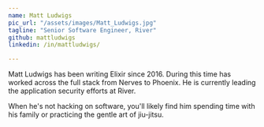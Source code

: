 ```yaml
---
name: Matt Ludwigs
pic_url: "/assets/images/Matt_Ludwigs.jpg"
tagline: "Senior Software Engineer, River"
github: mattludwigs
linkedin: /in/mattludwigs/

---
```

Matt Ludwigs has been writing Elixir since 2016. During this time has worked across the full stack from Nerves to Phoenix. He is currently leading the application security efforts at River.

When he's not hacking on software, you'll likely find him spending time with his family or practicing the gentle art of jiu-jitsu.